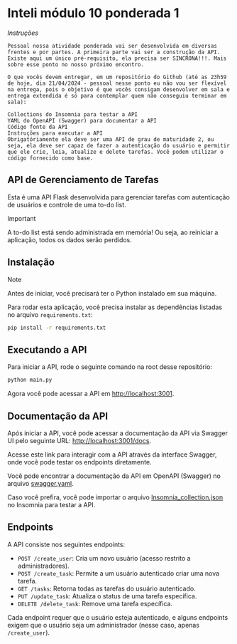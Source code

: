 # Inteli módulo 10 ponderada 1

_Instruções_

```
Pessoal nossa atividade ponderada vai ser desenvolvida em diversas frentes e por partes. A primeira parte vai ser a construção da API. Existe aqui um único pré-requisito, ela precisa ser SINCRONA!!!. Mais sobre esse ponto no nosso próximo encontro.

O que vocês devem entregar, em um repositório do Github (até as 23h59 de hoje, dia 21/04/2024 - pessoal nesse ponto eu não vou ser flexível na entrega, pois o objetivo é que vocês consigam desenvolver em sala e entrega extendida é só para contemplar quem não conseguiu terminar em sala):

Collections do Insomnia para testar a API
YAML do OpenAPI (Swagger) para documentar a API
Código fonte da API
Instruções para executar a API
Obrigatóriamente ela deve ser uma API de grau de maturidade 2, ou seja, ela deve ser capaz de fazer a autenticação do usuário e permitir que ele crie, leia, atualize e delete tarefas. Você podem utilizar o código fornecido como base.

```

## API de Gerenciamento de Tarefas

Esta é uma API Flask desenvolvida para gerenciar tarefas com autenticação de usuários e controle de uma to-do list.

> [!IMPORTANT]
> A to-do list está sendo administrada em memória! Ou seja, ao reiniciar a aplicação, todos os dados serão perdidos.

## Instalação

> [!NOTE]
> Antes de iniciar, você precisará ter o Python instalado em sua máquina.

Para rodar esta aplicação, você precisa instalar as dependências listadas no arquivo `requirements.txt`:

```bash
pip install -r requirements.txt
```

## Executando a API

Para iniciar a API, rode o seguinte comando na root desse repositório:

```bash
python main.py
```

Agora você pode acessar a API em [http://localhost:3001](http://localhost:3001).

## Documentação da API

Após iniciar a API, você pode acessar a documentação da API via Swagger UI pelo seguinte URL: [http://localhost:3001/docs](http://localhost:3001/docs).

Acesse este link para interagir com a API através da interface Swagger, onde você pode testar os endpoints diretamente.

Você pode encontrar a documentação da API em OpenAPI (Swagger) no arquivo [swagger.yaml](./static/swagger.yml).

Caso você prefira, você pode importar o arquivo [Insomnia_collection.json](./static/Insomnia_collection.json) no Insomnia para testar a API.

## Endpoints

A API consiste nos seguintes endpoints:

- `POST /create_user`: Cria um novo usuário (acesso restrito a administradores).
- `POST /create_task`: Permite a um usuário autenticado criar uma nova tarefa.
- `GET /tasks`: Retorna todas as tarefas do usuário autenticado.
- `PUT /update_task`: Atualiza o status de uma tarefa específica.
- `DELETE /delete_task`: Remove uma tarefa específica.

Cada endpoint requer que o usuário esteja autenticado, e alguns endpoints exigem que o usuário seja um administrador (nesse caso, apenas `/create_user`).
